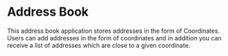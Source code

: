 # Address Book

This address book application stores addresses in the form of Coordinates.
Users can add addresses in the form of coordinates and in addition you can receive a list of addresses which are close to a given coordinate.